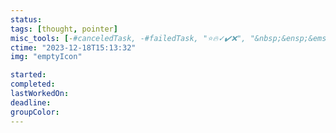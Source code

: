 ```yaml
---
status: 
tags: [thought, pointer]
misc_tools: [-#canceledTask, -#failedTask, "⭐🔥✓✔️❌", "&nbsp;&ensp;&emsp;"]
ctime: "2023-12-18T15:13:32"
img: "emptyIcon"

started: 
completed: 
lastWorkedOn: 
deadline: 
groupColor: 
---
```

